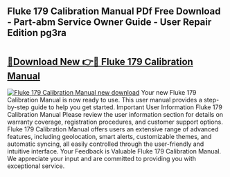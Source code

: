## Fluke 179 Calibration Manual PDf Free Download - Part-abm Service Owner Guide - User Repair Edition pg3ra

# <h2><a href="http://bc382.oget.top/?id=Fluke+179+Calibration+Manual">🔗Download New 👉🔴 Fluke 179 Calibration Manual</a></h2>

[![Fluke 179 Calibration Manual new download](https://i.imgur.com/5g1atiW.png)](http://bc382.oget.top/?id=Fluke+179+Calibration+Manual)
Your new Fluke 179 Calibration Manual is now ready to use. This user manual provides a step-by-step guide to help you get started. Important User Information Fluke 179 Calibration Manual Please review the user information section for details on warranty coverage, registration procedures, and customer support options. Fluke 179 Calibration Manual offers users an extensive range of advanced features, including geolocation, smart alerts, customizable themes, and automatic syncing, all easily controlled through the user-friendly and intuitive interface. Your Feedback is Valuable Fluke 179 Calibration Manual. We appreciate your input and are committed to providing you with exceptional service.
